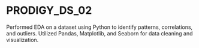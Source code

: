 # PRODIGY_DS_02
Performed EDA on a dataset using Python to identify patterns, correlations, and outliers. Utilized Pandas, Matplotlib, and Seaborn for data cleaning and visualization.
